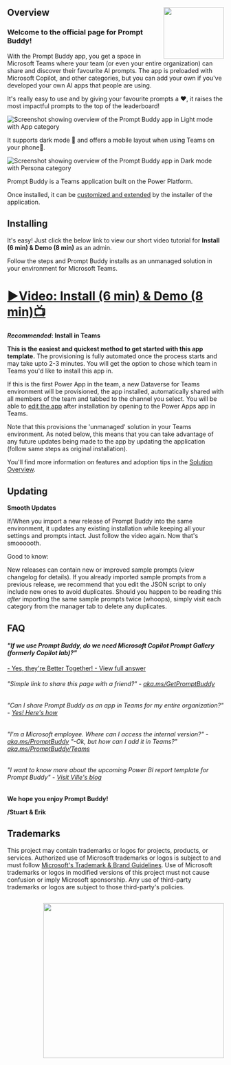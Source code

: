 ## <img align="right" width="140" height="120" src="Documentation/images/promptbuddy-logo.png"> Overview
### Welcome to the official page for Prompt Buddy! 
With the Prompt Buddy app, you get a space in Microsoft Teams where your team (or even your entire organization) can share and discover their favourite AI prompts.  The app is preloaded with Microsoft Copilot, and other categories, but you can add your own if you've developed your own AI apps that people are using.

It's really easy to use and by giving your favourite prompts a ❤️, it raises the most impactful prompts to the top of the leaderboard!

![Screenshot showing overview of the Prompt Buddy app in Light mode with App category](Documentation/images/promptbuddy.png)

It supports dark mode 🖤 and offers a mobile layout when using Teams on your phone📲. 

![Screenshot showing overview of the Prompt Buddy app in Dark mode with Persona category](Documentation/images/PromptBuddy-DarkMode-Customize.png)

Prompt Buddy is a Teams application built on the Power Platform. 

Once installed, it can be [customized and extended](https://docs.microsoft.com/en-us/powerapps/teams/customize-sample-apps) by the installer of the application. 

## Installing
It's easy! Just click the below link to view our short video tutorial for **Install (6 min) & Demo (8 min)** as an admin.

Follow the steps and Prompt Buddy installs as an unmanaged solution in your environment for Microsoft Teams.
# [**▶️Video: Install (6 min) & Demo (8 min)📺**](https://aka.ms/PromptBuddyVideo)

**_Recommended_: Install in Teams**

**This is the easiest and quickest method to get started with this app template.** The provisioning is fully automated once the process starts and may take upto 2-3 minutes. You will get the option to chose which team in Teams you'd like to install this app in. 

If this is the first Power App in the team, a new Dataverse for Teams environment will be provisioned, the app installed, automatically shared with all members of the team and tabbed to the channel you select. You will be able to [edit the app](https://docs.microsoft.com/en-us/powerapps/teams/customize-sample-apps) after installation by opening to the Power Apps app in Teams.

Note that this provisions the 'unmanaged' solution in your Teams environment. As noted below, this means that you can take advantage of any future updates being made to the app by updating the application (follow same steps as original installation).

You'll find more information on features and adoption tips in the [Solution Overview](Documentation/images/Solution%20Overview%20-%20Prompt%20Buddy%20(Public%20version).pdf).

## Updating
**Smooth Updates**

If/When you import a new release of Prompt Buddy into the same environment, it updates any existing installation while keeping all your settings and prompts intact. Just follow the video again. Now that's smoooooth.

Good to know: 

New releases can contain new or improved sample prompts (view changelog for details). If you already imported sample prompts from a previous release, we recommend that you edit the JSON script to only include new ones to avoid duplicates.
Should you happen to be reading this _after_ importing the same sample prompts twice (whoops), simply visit each category from the manager tab to delete any duplicates. 



## FAQ
#### _"If we use Prompt Buddy, do we need Microsoft Copilot Prompt Gallery (formerly Copilot lab)?"_ 
[- Yes, they're Better Together! - View full answer](https://github.com/stuartridout/promptbuddy/issues/2#issuecomment-2034184541)
###### _"Simple link to share this page with a friend?"_ - [aka.ms/GetPromptBuddy](https://aka.ms/GetPromptBuddy)
###### _"Can I share Prompt Buddy as an app in Teams for my entire organization?"_ - [Yes! Here's how](https://github.com/stuartridout/promptbuddy/issues/46#issue-2481273836)
###### _"I'm a Microsoft employee. Where can I access the internal version?"_ - [aka.ms/PromptBuddy](https://aka.ms/PromptBuddy) _"-Ok, but how can I add it in Teams?"_ [aka.ms/PromptBuddy/Teams](https://aka.ms/PromptBuddy/Teams)
###### _"I want to know more about the upcoming Power BI report template for Prompt Buddy"_ - [Visit Ville's blog](https://www.villezekeviking.com/prompt-buddy-power-bi-template/)

**We hope you enjoy Prompt Buddy!**

**/Stuart & Erik**


## Trademarks

This project may contain trademarks or logos for projects, products, or services. Authorized use of Microsoft 
trademarks or logos is subject to and must follow 
[Microsoft's Trademark & Brand Guidelines](https://www.microsoft.com/en-us/legal/intellectualproperty/trademarks/usage/general).
Use of Microsoft trademarks or logos in modified versions of this project must not cause confusion or imply Microsoft sponsorship.
Any use of third-party trademarks or logos are subject to those third-party's policies.

## <img align="right" width="420" height="360" src="Documentation/images/promptbuddy-logo.png">
